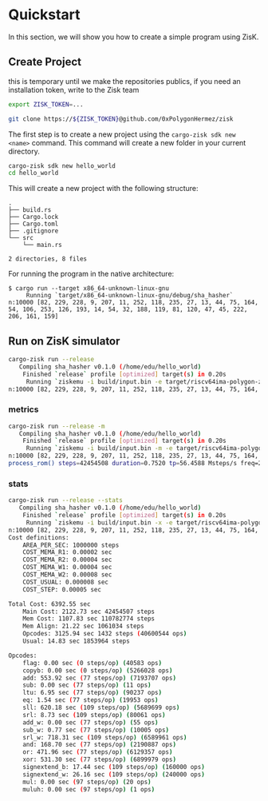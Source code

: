 # Quickstart

In this section, we will show you how to create a simple program using ZisK.

## Create Project

<div class="warning">

this is temporary until we make the repositories publics, if you need an installation token, write to the Zisk team
```bash
export ZISK_TOKEN=...
```
```bash
git clone https://${ZISK_TOKEN}@github.com/0xPolygonHermez/zisk
```
</div>


The first step is to create a new project using the `cargo-zisk sdk new <name>` command. This command will create a new folder in your current directory.

```bash
cargo-zisk sdk new hello_world
cd hello_world
```

This will create a new project with the following structure:

```
.
├── build.rs
├── Cargo.lock
├── Cargo.toml
├── .gitignore
└── src
    └── main.rs

2 directories, 8 files
```

For running the program in the native architecture:
```
$ cargo run --target x86_64-unknown-linux-gnu
     Running `target/x86_64-unknown-linux-gnu/debug/sha_hasher`
n:10000 [82, 229, 228, 9, 207, 11, 252, 118, 235, 27, 13, 44, 75, 164, 54, 106, 253, 126, 193, 14, 54, 32, 188, 119, 81, 120, 47, 45, 222, 206, 161, 159]
```

## Run on ZisK simulator

```bash
cargo-zisk run --release
   Compiling sha_hasher v0.1.0 (/home/edu/hello_world)
    Finished `release` profile [optimized] target(s) in 0.20s
     Running `ziskemu -i build/input.bin -e target/riscv64ima-polygon-ziskos-elf/release/sha_hasher`
n:10000 [82, 229, 228, 9, 207, 11, 252, 118, 235, 27, 13, 44, 75, 164, 54, 106, 253, 126, 193, 14, 54, 32, 188, 119, 81, 120, 47, 45, 222, 206, 161, 159]
```
### metrics
```bash
cargo-zisk run --release -m
   Compiling sha_hasher v0.1.0 (/home/edu/hello_world)
    Finished `release` profile [optimized] target(s) in 0.20s
     Running `ziskemu -i build/input.bin -m -e target/riscv64ima-polygon-ziskos-elf/release/sha_hasher`
n:10000 [82, 229, 228, 9, 207, 11, 252, 118, 235, 27, 13, 44, 75, 164, 54, 106, 253, 126, 193, 14, 54, 32, 188, 119, 81, 120, 47, 45, 222, 206, 161, 159]
process_rom() steps=42454508 duration=0.7520 tp=56.4588 Msteps/s freq=2874.0000 50.9043 clocks/step
```

### stats
```bash
cargo-zisk run --release --stats
   Compiling sha_hasher v0.1.0 (/home/edu/hello_world)
    Finished `release` profile [optimized] target(s) in 0.20s
     Running `ziskemu -i build/input.bin -x -e target/riscv64ima-polygon-ziskos-elf/release/sha_hasher`
n:10000 [82, 229, 228, 9, 207, 11, 252, 118, 235, 27, 13, 44, 75, 164, 54, 106, 253, 126, 193, 14, 54, 32, 188, 119, 81, 120, 47, 45, 222, 206, 161, 159]
Cost definitions:
    AREA_PER_SEC: 1000000 steps
    COST_MEMA_R1: 0.00002 sec
    COST_MEMA_R2: 0.00004 sec
    COST_MEMA_W1: 0.00004 sec
    COST_MEMA_W2: 0.00008 sec
    COST_USUAL: 0.000008 sec
    COST_STEP: 0.00005 sec

Total Cost: 6392.55 sec
    Main Cost: 2122.73 sec 42454507 steps
    Mem Cost: 1107.83 sec 110782774 steps
    Mem Align: 21.22 sec 1061034 steps
    Opcodes: 3125.94 sec 1432 steps (40600544 ops)
    Usual: 14.83 sec 1853964 steps

Opcodes:
    flag: 0.00 sec (0 steps/op) (40583 ops)
    copyb: 0.00 sec (0 steps/op) (5266028 ops)
    add: 553.92 sec (77 steps/op) (7193707 ops)
    sub: 0.00 sec (77 steps/op) (11 ops)
    ltu: 6.95 sec (77 steps/op) (90237 ops)
    eq: 1.54 sec (77 steps/op) (19953 ops)
    sll: 620.18 sec (109 steps/op) (5689699 ops)
    srl: 8.73 sec (109 steps/op) (80061 ops)
    add_w: 0.00 sec (77 steps/op) (55 ops)
    sub_w: 0.77 sec (77 steps/op) (10005 ops)
    srl_w: 718.31 sec (109 steps/op) (6589961 ops)
    and: 168.70 sec (77 steps/op) (2190887 ops)
    or: 471.96 sec (77 steps/op) (6129357 ops)
    xor: 531.30 sec (77 steps/op) (6899979 ops)
    signextend_b: 17.44 sec (109 steps/op) (160000 ops)
    signextend_w: 26.16 sec (109 steps/op) (240000 ops)
    mul: 0.00 sec (97 steps/op) (20 ops)
    muluh: 0.00 sec (97 steps/op) (1 ops)
```
